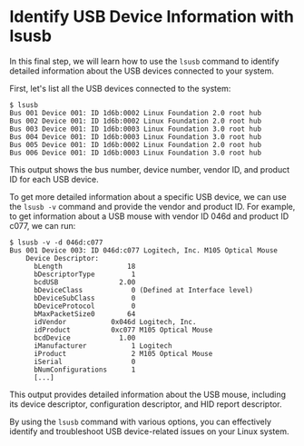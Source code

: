 # Identify USB Device Information with lsusb

In this final step, we will learn how to use the `lsusb` command to identify detailed information about the USB devices connected to your system.

First, let's list all the USB devices connected to the system:

```
$ lsusb
Bus 001 Device 001: ID 1d6b:0002 Linux Foundation 2.0 root hub
Bus 002 Device 001: ID 1d6b:0002 Linux Foundation 2.0 root hub
Bus 003 Device 001: ID 1d6b:0003 Linux Foundation 3.0 root hub
Bus 004 Device 001: ID 1d6b:0003 Linux Foundation 3.0 root hub
Bus 005 Device 001: ID 1d6b:0002 Linux Foundation 2.0 root hub
Bus 006 Device 001: ID 1d6b:0003 Linux Foundation 3.0 root hub
```

This output shows the bus number, device number, vendor ID, and product ID for each USB device.

To get more detailed information about a specific USB device, we can use the `lsusb -v` command and provide the vendor and product ID. For example, to get information about a USB mouse with vendor ID 046d and product ID c077, we can run:

```
$ lsusb -v -d 046d:c077
Bus 001 Device 003: ID 046d:c077 Logitech, Inc. M105 Optical Mouse
    Device Descriptor:
      bLength                18
      bDescriptorType         1
      bcdUSB               2.00
      bDeviceClass            0 (Defined at Interface level)
      bDeviceSubClass         0
      bDeviceProtocol         0
      bMaxPacketSize0        64
      idVendor           0x046d Logitech, Inc.
      idProduct          0xc077 M105 Optical Mouse
      bcdDevice            1.00
      iManufacturer           1 Logitech
      iProduct                2 M105 Optical Mouse
      iSerial                 0
      bNumConfigurations      1
      [...]
```

This output provides detailed information about the USB mouse, including its device descriptor, configuration descriptor, and HID report descriptor.

By using the `lsusb` command with various options, you can effectively identify and troubleshoot USB device-related issues on your Linux system.
